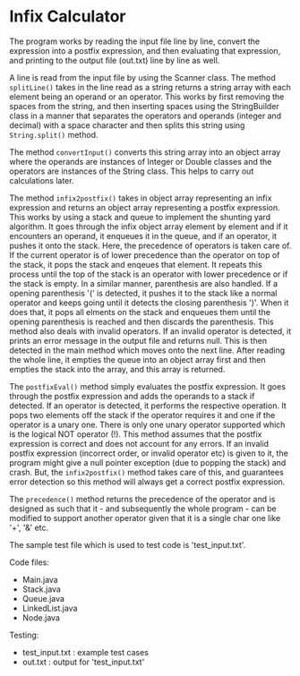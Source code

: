 # Infix Calculator

The program works by reading the input file line by line, convert the expression
into a postfix expression, and then evaluating that expression, and printing to
the output file (out.txt) line by line as well.

A line is read from the input file by using the Scanner class. The method
`splitLine()` takes in the line read as a string returns a string array with each
element being an operand or an operator. This works by first removing the spaces
from the string, and then inserting spaces using the StringBuilder class in a
manner that separates the operators and operands (integer and decimal) with a
space character and then splits this string using `String.split()` method.

The method `convertInput()` converts this string array into an object array where
the operands are instances of Integer or Double classes and the operators are
instances of the String class. This helps to carry out calculations later.

The method `infix2postfix()` takes in object array representing an infix expression
and returns an object array representing a postfix expression. This works by using
a stack and queue to implement the shunting yard algorithm. It goes through the 
infix object array element by element and if it encounters an operand, it enqueues
it in the queue, and if an operator, it pushes it onto the stack. Here, the
precedence of operators is taken care of. If the current operator is of lower
precedence than the operator on top of the stack, it pops the stack and enqeues
that element. It repeats this process until the top of the stack is an operator
with lower precedence or if the stack is empty. In a similar manner, parenthesis
are also handled. If a opening parenthesis '(' is detected, it pushes it to the
stack like a normal operator and keeps going until it detects the closing
parenthesis ')'. When it does that, it pops all elments on the stack and enqueues
them until the opening parenthesis is reached and then discards the parenthesis.
This method also deals with invalid operators. If an invalid operator is detected,
it prints an error message in the output file and returns null. This is then
detected in the main method which moves onto the next line. After reading the whole
line, it empties the queue into an object array first and then empties the stack
into the array, and this array is returned.

The `postfixEval()` method simply evaluates the postfix expression. It goes through the
postfix expression and adds the operands to a stack if detected. If an operator is
detected, it performs the respective operation. It pops two elements off the stack
if the operator requires it and one if the operator is a unary one. There is only one
unary operator supported which is the logical NOT operator (!). This method assumes
that the postfix expression is correct and does not account for any errors. If an
invalid postfix expression (incorrect order, or invalid operator etc) is given to it,
the program might give a null pointer exception (due to popping the stack) and crash.
But, the `infix2postfix()` method takes care of this, and guarantees error detection
so this method will always get a correct postfix expression.

The `precedence()` method returns the precedence of the operator and is designed as such
that it - and subsequently the whole program - can be modified to support another
operator given that it is a single char one like '+', '&' etc.

The sample test file which is used to test code is 'test_input.txt'.

Code files:
* Main.java
* Stack.java
* Queue.java
* LinkedList.java
* Node.java

Testing:
* test_input.txt :	example test cases
* out.txt 	 :	output for 'test_input.txt'

